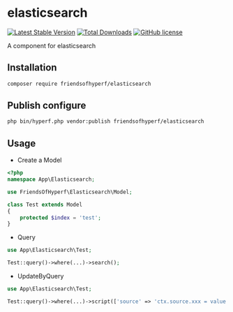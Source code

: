 # elasticsearch

[![Latest Stable Version](https://poser.pugx.org/friendsofhyperf/elasticsearch/version.png)](https://packagist.org/packages/friendsofhyperf/elasticsearch)
[![Total Downloads](https://poser.pugx.org/friendsofhyperf/elasticsearch/d/total.png)](https://packagist.org/packages/friendsofhyperf/elasticsearch)
[![GitHub license](https://img.shields.io/github/license/friendsofhyperf/elasticsearch)](https://github.com/friendsofhyperf/elasticsearch)

A component for elasticsearch

## Installation

```bash
composer require friendsofhyperf/elasticsearch
```

## Publish configure

```bash
php bin/hyperf.php vendor:publish friendsofhyperf/elasticsearch
```

## Usage

- Create a Model

```php
<?php
namespace App\Elasticsearch;

use FriendsOfHyperf\Elasticsearch\Model;

class Test extends Model
{
    protected $index = 'test';
}
```

- Query

```php
use App\Elasticsearch\Test;

Test::query()->where(...)->search();
```

- UpdateByQuery

```php
use App\Elasticsearch\Test;

Test::query()->where(...)->script(['source' => 'ctx.source.xxx = value'])->updateByQuery();
```
